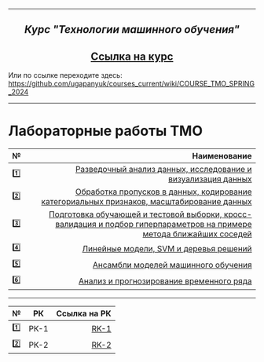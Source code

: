 ___

<h2 align="center"><i>Курс "Технологии машинного обучения"</i></h2>

[<h2 align="center"><i></i>Ссылка на курс</h2>](https://github.com/ugapanyuk/courses_current/wiki/COURSE_TMO_SPRING_2024)

Или по ссылке переходите здесь: https://github.com/ugapanyuk/courses_current/wiki/COURSE_TMO_SPRING_2024

___

# **Лабораторные работы ТМО**

|       № |                                                                                                                                                       Наименование |                                                 
|--------:|-------------------------------------------------------------------------------------------------------------------------------------------------------------------:|
|   :one: |                                                        [Разведочный анализ данных, исследование и визуализация данных](https://github.com/RedAlexDad/TML/tree/EDA) |
|   :two: |                          [Обработка пропусков в данных, кодирование категориальных признаков, масштабирование данных](https://github.com/RedAlexDad/TML/tree/MISS) |
| :three: | [Подготовка обучающей и тестовой выборки, кросс-валидация и подбор гиперпараметров на примере метода ближайших соседей](https://github.com/RedAlexDad/TML/tree/ML) |
|  :four: |                                                                                [Линейные модели, SVM и деревья решений](https://github.com/RedAlexDad/TML/tree/ML) |
|  :five: |                                                                                   [Ансамбли моделей машинного обучения](https://github.com/RedAlexDad/TML/tree/ML) |
|   :six: |                                                                   [Анализ и прогнозирование временного ряда](https://github.com/RedAlexDad/TML/tree/TimeSeries_ML) |

___

| №     |  РК  |                                        Ссылка на РК |
|-------|:----:|----------------------------------------------------:|
| :one: | РК-1 | [RK-1](https://github.com/RedAlexDad/TML/tree/RK_1) |
| :two: | РК-2 | [RK-2](https://github.com/RedAlexDad/TML/tree/RK_2) |